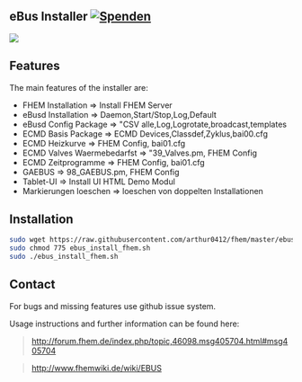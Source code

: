 eBus Installer [![Spenden](https://www.paypalobjects.com/de_DE/DE/i/btn/btn_donate_SM.gif)](https://www.paypal.com/cgi-bin/webscr?cmd=_s-xclick&hosted_button_id=RBKNLCGZ6CB9Y)
--------------
![](http://up.picr.de/24608250im.png)

Features
--------

The main features of the installer are:

 * FHEM Installation => Install FHEM Server
 * eBusd Installation => Daemon,Start/Stop,Log,Default
 * eBusd Config Package => "CSV alle,Log,Logrotate,broadcast,templates
 * ECMD Basis Package => ECMD Devices,Classdef,Zyklus,bai00.cfg
 * ECMD Heizkurve => FHEM Config, bai01.cfg
 * ECMD Valves Waermebedarfst => "39_Valves.pm, FHEM Config
 * ECMD Zeitprogramme => FHEM Config, bai01.cfg
 * GAEBUS => 98_GAEBUS.pm, FHEM Config
 * Tablet-UI => Install UI HTML Demo Modul
 * Markierungen loeschen => loeschen von doppelten Installationen
 
Installation
------------
```sh
sudo wget https://raw.githubusercontent.com/arthur0412/fhem/master/ebus/ebus_install_fhem.sh -O ebus_install_fhem.sh
sudo chmod 775 ebus_install_fhem.sh
sudo ./ebus_install_fhem.sh
```


Contact
-------
For bugs and missing features use github issue system.

Usage instructions and further information can be found here:
> http://forum.fhem.de/index.php/topic,46098.msg405704.html#msg405704

> http://www.fhemwiki.de/wiki/EBUS

